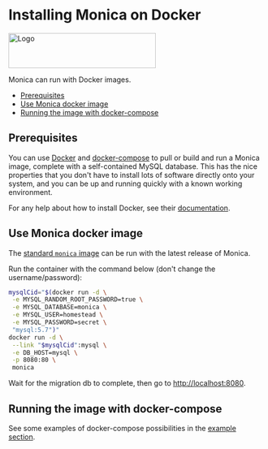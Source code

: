 # Installing Monica on Docker <!-- omit in toc -->

<img alt="Logo" src="https://upload.wikimedia.org/wikipedia/commons/thumb/4/4e/Docker_%28container_engine%29_logo.svg/915px-Docker_%28container_engine%29_logo.svg.png" width="290" height="69" />

Monica can run with Docker images.

- [Prerequisites](#prerequisites)
- [Use Monica docker image](#use-monica-docker-image)
- [Running the image with docker-compose](#running-the-image-with-docker-compose)

## Prerequisites

You can use [Docker](https://www.docker.com) and [docker-compose](https://docs.docker.com/compose/) to pull or build
and run a Monica image, complete with a self-contained MySQL database.
This has the nice properties that you don't have to install lots of software directly onto your system, and you can be up and running
quickly with a known working environment.

For any help about how to install Docker, see their [documentation](https://docs.docker.com/get-docker/).

## Use Monica docker image

The [standard `monica` image](https://hub.docker.com/_/monica/) can be run with the latest release of Monica.

Run the container with the command below (don't change the username/password):

```sh
mysqlCid="$(docker run -d \
 -e MYSQL_RANDOM_ROOT_PASSWORD=true \
 -e MYSQL_DATABASE=monica \
 -e MYSQL_USER=homestead \
 -e MYSQL_PASSWORD=secret \
 "mysql:5.7")"
docker run -d \
 --link "$mysqlCid":mysql \
 -e DB_HOST=mysql \
 -p 8080:80 \
 monica
```

Wait for the migration db to complete, then go to [http://localhost:8080](http://localhost:8080).

## Running the image with docker-compose

See some examples of docker-compose possibilities in the [example section](https://github.com/monicahq/docker/tree/master/.examples).
